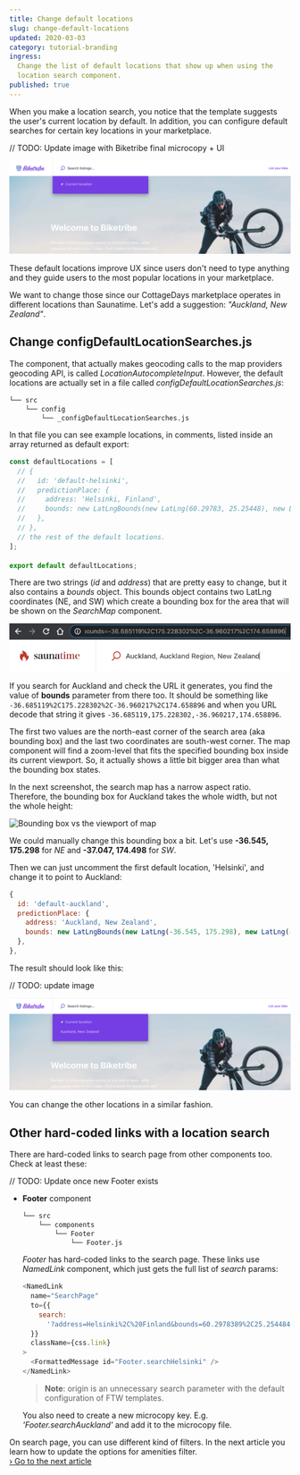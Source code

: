 ```yaml
---
title: Change default locations
slug: change-default-locations
updated: 2020-03-03
category: tutorial-branding
ingress:
  Change the list of default locations that show up when using the
  location search component.
published: true
---
```


When you make a location search, you notice that the template suggests
the user's current location by default. In addition, you can configure
default searches for certain key locations in your marketplace.

// TODO: Update image with Biketribe final microcopy + UI

![Default search locations component rendered](./default-search-locations.png)

These default locations improve UX since users don't need to type
anything and they guide users to the most popular locations in your
marketplace.

We want to change those since our CottageDays marketplace operates in
different locations than Saunatime. Let's add a suggestion: _"Auckland,
New Zealand"_.

## Change configDefaultLocationSearches.js

The component, that actually makes geocoding calls to the map providers
geocoding API, is called _LocationAutocompleteInput_. However, the
default locations are actually set in a file called
_configDefaultLocationSearches.js_:

```shell
└── src
    └── config
        └── _configDefaultLocationSearches.js
```

In that file you can see example locations, in comments, listed inside
an array returned as default export:

```js
const defaultLocations = [
  // {
  //   id: 'default-helsinki',
  //   predictionPlace: {
  //     address: 'Helsinki, Finland',
  //     bounds: new LatLngBounds(new LatLng(60.29783, 25.25448), new LatLng(59.92248, 24.78287)),
  //   },
  // },
  // the rest of the default locations.
];

export default defaultLocations;
```

There are two strings (_id_ and _address_) that are pretty easy to
change, but it also contains a _bounds_ object. This bounds object
contains two LatLng coordinates (NE, and SW) which create a bounding box
for the area that will be shown on the _SearchMap_ component.

![Find bounds for Auckland](find-bounds-for-auckland.png)

If you search for Auckland and check the URL it generates, you find the
value of **bounds** parameter from there too. It should be something
like `-36.685119%2C175.228302%2C-36.960217%2C174.658896` and when you
URL decode that string it gives
`-36.685119,175.228302,-36.960217,174.658896`.

The first two values are the north-east corner of the search area (aka
bounding box) and the last two coordinates are south-west corner. The
map component will find a zoom-level that fits the specified bounding
box inside its current viewport. So, it actually shows a little bit
bigger area than what the bounding box states.

In the next screenshot, the search map has a narrow aspect ratio.
Therefore, the bounding box for Auckland takes the whole width, but not
the whole height:

![Bounding box vs the viewport of map](corners-of-bounding-box.png)

We could manually change this bounding box a bit. Let's use **-36.545,
175.298** for _NE_ and **-37.047, 174.498** for _SW_.

Then we can just uncomment the first default location, 'Helsinki', and
change it to point to Auckland:

```js
{
  id: 'default-auckland',
  predictionPlace: {
    address: 'Auckland, New Zealand',
    bounds: new LatLngBounds(new LatLng(-36.545, 175.298), new LatLng(-37.047,174.498)),
  },
},
```

The result should look like this:

// TODO: update image

![Auckland in default locations](auckland-in-default-locations.png)

You can change the other locations in a similar fashion.

## Other hard-coded links with a location search

There are hard-coded links to search page from other components too.
Check at least these:

// TODO: Update once new Footer exists

- **Footer** component

    <extrainfo title="Extra: adjust locations listed in Footer component">

  ```shell
  └── src
      └── components
          └── Footer
              └── Footer.js
  ```

  _Footer_ has hard-coded links to the search page. These links use
  _NamedLink_ component, which just gets the full list of _search_
  params:

  ```js
  <NamedLink
    name="SearchPage"
    to={{
      search:
        '?address=Helsinki%2C%20Finland&bounds=60.2978389%2C25.254484899999966%2C59.9224887%2C24.782875800000056&origin=60.16985569999999%2C24.93837910000002',
    }}
    className={css.link}
  >
    <FormattedMessage id="Footer.searchHelsinki" />
  </NamedLink>
  ```

  > **Note**: origin is an unnecessary search parameter with the default
  > configuration of FTW templates.

  You also need to create a new microcopy key. E.g.
  _'Footer.searchAuckland'_ and add it to the microcopy file.

    </extrainfo>

On search page, you can use different kind of filters. In the next
article you learn how to update the options for amenities filter.<br />
[› Go to the next article](/tutorial/customize-amenities-filter/)
